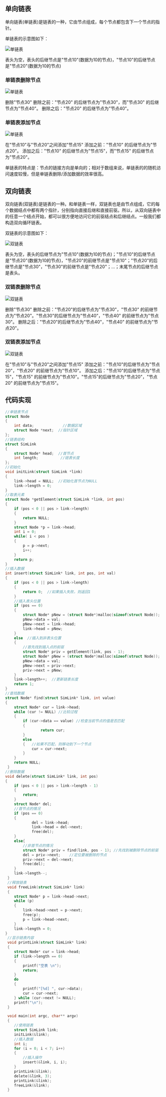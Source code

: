 ## 单向链表

单向链表(单链表)是链表的一种，它由节点组成，每个节点都包含下一个节点的指针。

单链表的示意图如下：

![单链表](https://alleniverson.gitbooks.io/data-structure-and-algorithms/content/assets/1.14.jpg)

表头为空，表头的后继节点是"节点10"(数据为10的节点)，"节点10"的后继节点是"节点20"(数据为10的节点)

### 单链表删除节点

![单链表](https://alleniverson.gitbooks.io/data-structure-and-algorithms/content/assets/1.15.jpg)

删除"节点30" 删除之前："节点20" 的后继节点为"节点30"，而"节点30" 的后继节点为"节点40"。 删除之后："节点20" 的后继节点为"节点40"。

### 单链表添加节点

![单链表](https://alleniverson.gitbooks.io/data-structure-and-algorithms/content/assets/1.16.jpg)

在"节点10"与"节点20"之间添加"节点15" 添加之前："节点10" 的后继节点为"节点20"。 添加之后："节点10" 的后继节点为"节点15"，而"节点15" 的后继节点为"节点20"。

单链表的特点是：节点的链接方向是单向的；相对于数组来说，单链表的的随机访问速度较慢，但是单链表删除/添加数据的效率很高。

## 双向链表

双向链表(双链表)是链表的一种。和单链表一样，双链表也是由节点组成，它的每个数据结点中都有两个指针，分别指向直接后继和直接前驱。所以，从双向链表中的任意一个结点开始，都可以很方便地访问它的前驱结点和后继结点。一般我们都构造双向循环链表。

双链表的示意图如下：

![双链表](https://alleniverson.gitbooks.io/data-structure-and-algorithms/content/assets/1.17.jpg)

表头为空，表头的后继节点为"节点10"(数据为10的节点)；"节点10"的后继节点是"节点20"(数据为10的节点)，"节点20"的前继节点是"节点10"；"节点20"的后继节点是"节点30"，"节点30"的前继节点是"节点20"；...；末尾节点的后继节点是表头。

### 双链表删除节点

![双链表](https://alleniverson.gitbooks.io/data-structure-and-algorithms/content/assets/1.18.jpg)

删除"节点30" 删除之前："节点20"的后继节点为"节点30"，"节点30" 的前继节点为"节点20"。"节点30"的后继节点为"节点40"，"节点40" 的前继节点为"节点30"。 删除之后："节点20"的后继节点为"节点40"，"节点40" 的前继节点为"节点20"。

### 双链表添加节点

![双链表](https://alleniverson.gitbooks.io/data-structure-and-algorithms/content/assets/1.19.jpg)

在"节点10"与"节点20"之间添加"节点15" 添加之前："节点10"的后继节点为"节点20"，"节点20" 的前继节点为"节点10"。 添加之后："节点10"的后继节点为"节点15"，"节点15" 的前继节点为"节点10"。"节点15"的后继节点为"节点20"，"节点20" 的前继节点为"节点15"。

## 代码实现

```c
//单链表节点 
struct Node
{
	int data;             //数据区域 
	struct Node *next;  //指针区域 
};
//链表结构 
struct SimLink
{
	struct Node* head;  //首节点 
	int length;          //链表长度 
};
//初始化 
void initLink(struct SimLink *link)
{
	link->head = NULL;  //初始化首节点为NULL 
	link->length = 0;
}
//取表元素
struct Node *getElement(struct SimLink *link, int pos)
{
	if (pos < 0 || pos > link->length)
	{
		return NULL;
	}
	struct Node *p = link->head;
	int i = 0;
	while( i < pos )
	{
		p = p->next;
		i++;
	}
	return p;
}
//插入数据 
int insert(struct SimLink* link, int pos, int val)
{
	if (pos < 0 || pos > link->length)
	{
		return 0;  //如果插入失败，则返回1 
	}
	//插入表头位置 
	if (pos == 0)
	{
		struct Node* pNew = (struct Node*)malloc(sizeof(struct Node)); 
		pNew->data = val;
		pNew->next = link->head;
		link->head = pNew;
	}
	else  //插入到非表头位置 
	{
		//首先找到插入点的前驱 
		struct Node* priv = getElement(link, pos - 1);
		struct Node* pNew = (struct Node*)malloc(sizeof(struct Node));
		pNew->data = val;
		pNew->next = priv->next;
		priv->next = pNew;
	}
	link->length++;  //更新链表长度 
	return 1;
}
//查找数据 
struct Node* find(struct SimLink* link, int value)
{
	struct Node* cur = link->head;
	while (cur != NULL) //比较过程  
	{
		if (cur->data == value) //检查当前节点的值是否匹配  
		{
				return cur;
 		}
 		else
 		{   //如果不匹配，则移动到下一个节点 
 			cur = cur->next;
 		}
 	}
 	return NULL;
 }
//删除数据 
void delete(struct SimLink* link, int pos)
{
	if (pos < 0 || pos > link->length - 1)
	{
		return;
	}
	struct Node* del;
	//首节点的情况 
	if (pos == 0)
	{
			del = link->head;
			link->head = del->next;
			free(del);
	}
	else{
		//非首节点的情况 
		struct Node* priv = find(link, pos - 1); //先找到被删除节点的前驱 
		del = priv->next;    //定位要被删除的节点 
		priv->next = del->next;
		free(del);
	}
	link->length--;
 }
 //释放链表
 void freeLink(struct SimLink* link)
 {
	struct Node* p = link->head->next;
	while (p)
	{
		link->head->next = p->next;
		free(p);
		p = link->head->next;
	}
	link->length = 0;
}
 //显示链表内容 
 void printLink(struct SimLink* link)
 {
	struct Node* cur = link->head;
	if (link->length == 0)
	{
		printf("空表 \n");
		return;
	}
	do
	{
		printf("[%d] ", cur->data);
		cur = cur->next;
	} while (cur->next != NULL);
	printf("\n");
 }

 void main(int argc, char** argv)
 {
	//使用链表  
	struct SimLink link;
	initLink(&link);
	//插入数据 
	int i;
	for (i = 0; i < 7; i++)
	{
		//插入操作
		insert(&link, i, i);
	}
	printLink(&link);
	delete(&link, 3);
	printLink(&link);
	freeLink(&link);
 }
```